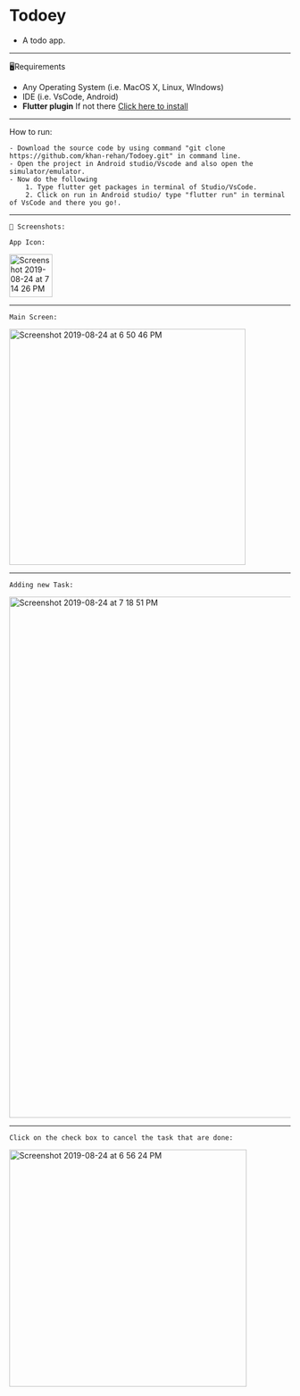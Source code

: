 # Todoey
- A todo app.

---
🖥Requirements

- Any Operating System (i.e. MacOS X, Linux, WIndows)
- IDE (i.e. VsCode, Android)
- **Flutter plugin** If not there [Click here to install](https://flutter.dev/docs/get-started/install)

---
How to run:
```
- Download the source code by using command "git clone https://github.com/khan-rehan/Todoey.git" in command line.
- Open the project in Android studio/Vscode and also open the simulator/emulator.
- Now do the following 
    1. Type flutter get packages in terminal of Studio/VsCode.
    2. Click on run in Android studio/ type "flutter run" in terminal of VsCode and there you go!.
```
---
`📸 Screenshots:`

`App Icon:`

<img width="77" alt="Screenshot 2019-08-24 at 7 14 26 PM" src="https://user-images.githubusercontent.com/42263217/63638255-81bb1080-c6a3-11e9-8b2e-94e94e37326b.png">

---
`Main Screen:`

<img width="423" alt="Screenshot 2019-08-24 at 6 50 46 PM" src="https://user-images.githubusercontent.com/42263217/63638256-841d6a80-c6a3-11e9-9edb-54faa80d6138.png">

---
`Adding new Task:`

<img width="934" alt="Screenshot 2019-08-24 at 7 18 51 PM" src="https://user-images.githubusercontent.com/42263217/63638299-145baf80-c6a4-11e9-854d-49533306bf98.png">

---
`Click on the check box to cancel the task that are done:`

<img width="425" alt="Screenshot 2019-08-24 at 6 56 24 PM" src="https://user-images.githubusercontent.com/42263217/63638264-913a5980-c6a3-11e9-9358-66005584400a.png">



